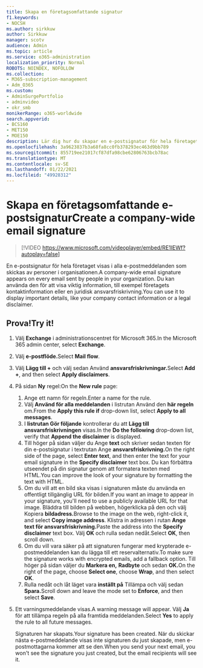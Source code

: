 ```yaml
---
title: Skapa en företagsomfattande signatur
f1.keywords:
- NOCSH
ms.author: sirkkuw
author: Sirkkuw
manager: scotv
audience: Admin
ms.topic: article
ms.service: o365-administration
localization_priority: Normal
ROBOTS: NOINDEX, NOFOLLOW
ms.collection:
- M365-subscription-management
- Adm_O365
ms.custom:
- AdminSurgePortfolio
- adminvideo
- okr_smb
monikerRange: o365-worldwide
search.appverid:
- BCS160
- MET150
- MOE150
description: Lär dig hur du skapar en e-postsignatur för hela företaget.
ms.openlocfilehash: 3a9623837b3a68fa8cc0fb378293ec463d9bb789
ms.sourcegitcommit: 855719ee21017cf87dfa98cbe62806763bcb78ac
ms.translationtype: MT
ms.contentlocale: sv-SE
ms.lasthandoff: 01/22/2021
ms.locfileid: "49928312"
---
```

# <a name="create-a-company-wide-email-signature"></a><span data-ttu-id="669cb-103">Skapa en företagsomfattande e-postsignatur</span><span class="sxs-lookup"><span data-stu-id="669cb-103">Create a company-wide email signature</span></span>

> [!VIDEO https://www.microsoft.com/videoplayer/embed/RE1IEWf?autoplay=false]

<span data-ttu-id="669cb-104">En e-postsignatur för hela företaget visas i alla e-postmeddelanden som skickas av personer i organisationen.</span><span class="sxs-lookup"><span data-stu-id="669cb-104">A company-wide email signature appears on every email sent by people in your organization.</span></span> <span data-ttu-id="669cb-105">Du kan använda den för att visa viktig information, till exempel företagets kontaktinformation eller en juridisk ansvarsfriskrivning.</span><span class="sxs-lookup"><span data-stu-id="669cb-105">You can use it to display important details, like your company contact information or a legal disclaimer.</span></span> 

## <a name="try-it"></a><span data-ttu-id="669cb-106">Prova!</span><span class="sxs-lookup"><span data-stu-id="669cb-106">Try it!</span></span>

1. <span data-ttu-id="669cb-107">Välj **Exchange** i administrationscentret för Microsoft 365.</span><span class="sxs-lookup"><span data-stu-id="669cb-107">In the Microsoft 365 admin center, select **Exchange**.</span></span>
1. <span data-ttu-id="669cb-108">Välj **e-postflöde.**</span><span class="sxs-lookup"><span data-stu-id="669cb-108">Select **Mail flow**.</span></span>
1. <span data-ttu-id="669cb-109">Välj **Lägg till +** och välj sedan Använd **ansvarsfriskrivningar.**</span><span class="sxs-lookup"><span data-stu-id="669cb-109">Select **Add +**, and then select **Apply disclaimers**.</span></span>
1. <span data-ttu-id="669cb-110">På sidan **Ny** regel:</span><span class="sxs-lookup"><span data-stu-id="669cb-110">On the **New rule** page:</span></span>
    1. <span data-ttu-id="669cb-111">Ange ett namn för regeln.</span><span class="sxs-lookup"><span data-stu-id="669cb-111">Enter a name for the rule.</span></span>
    1. <span data-ttu-id="669cb-112">Välj **Använd för alla meddelanden** i listrutan Använd den **här regeln** om.</span><span class="sxs-lookup"><span data-stu-id="669cb-112">From the **Apply this rule if** drop-down list, select **Apply to all messages**.</span></span>
    1. <span data-ttu-id="669cb-113">I **listrutan Gör följande** kontrollerar du att **Lägg till ansvarsfriskrivningen** visas.</span><span class="sxs-lookup"><span data-stu-id="669cb-113">In the **Do the following** drop-down list, verify that **Append the disclaimer** is displayed.</span></span>
    1. <span data-ttu-id="669cb-114">Till höger på sidan väljer du Ange **text** och skriver sedan texten för din e-postsignatur i textrutan Ange **ansvarsfriskrivning.**</span><span class="sxs-lookup"><span data-stu-id="669cb-114">On the right side of the page, select **Enter text**, and then enter the text for your email signature in the **Specify disclaimer** text box.</span></span> <span data-ttu-id="669cb-115">Du kan förbättra utseendet på din signatur genom att formatera texten med HTML.</span><span class="sxs-lookup"><span data-stu-id="669cb-115">You can improve the look of your signature by formatting the text with HTML.</span></span>
    1. <span data-ttu-id="669cb-116">Om du vill att en bild ska visas i signaturen måste du använda en offentligt tillgänglig URL för bilden.</span><span class="sxs-lookup"><span data-stu-id="669cb-116">If you want an image to appear in your signature, you'll need to use a publicly available URL for that image.</span></span> <span data-ttu-id="669cb-117">Bläddra till bilden på webben, högerklicka på den och välj Kopiera **bildadress.**</span><span class="sxs-lookup"><span data-stu-id="669cb-117">Browse to the image on the web, right-click it, and select **Copy image address**.</span></span> <span data-ttu-id="669cb-118">Klistra in adressen i rutan **Ange text för ansvarsfriskrivning.**</span><span class="sxs-lookup"><span data-stu-id="669cb-118">Paste the address into the **Specify disclaimer** text box.</span></span> <span data-ttu-id="669cb-119">Välj **OK** och rulla sedan nedåt.</span><span class="sxs-lookup"><span data-stu-id="669cb-119">Select **OK**, then scroll down.</span></span>
    1. <span data-ttu-id="669cb-120">Om du vill vara säker på att signaturen fungerar med krypterade e-postmeddelanden kan du lägga till ett reservalternativ.</span><span class="sxs-lookup"><span data-stu-id="669cb-120">To make sure the signature works with encrypted emails, add a fallback option.</span></span> <span data-ttu-id="669cb-121">Till höger på sidan väljer du **Markera en,** **Radbyte** och sedan **OK.**</span><span class="sxs-lookup"><span data-stu-id="669cb-121">On the right of the page, choose **Select one**, choose **Wrap**, and then select **OK**.</span></span>
    1. <span data-ttu-id="669cb-122">Rulla nedåt och låt läget vara **inställt på** Tillämpa och välj sedan **Spara.**</span><span class="sxs-lookup"><span data-stu-id="669cb-122">Scroll down and leave the mode set to **Enforce**, and then select **Save**.</span></span>
1. <span data-ttu-id="669cb-123">Ett varningsmeddelande visas.</span><span class="sxs-lookup"><span data-stu-id="669cb-123">A warning message will appear.</span></span> <span data-ttu-id="669cb-124">Välj **Ja** för att tillämpa regeln på alla framtida meddelanden.</span><span class="sxs-lookup"><span data-stu-id="669cb-124">Select **Yes** to apply the rule to all future messages.</span></span>

    <span data-ttu-id="669cb-125">Signaturen har skapats.</span><span class="sxs-lookup"><span data-stu-id="669cb-125">Your signature has been created.</span></span> <span data-ttu-id="669cb-126">När du skickar nästa e-postmeddelande visas inte signaturen du just skapade, men e-postmottagarna kommer att se den.</span><span class="sxs-lookup"><span data-stu-id="669cb-126">When you send your next email, you won't see the signature you just created, but the email recipients will see it.</span></span>